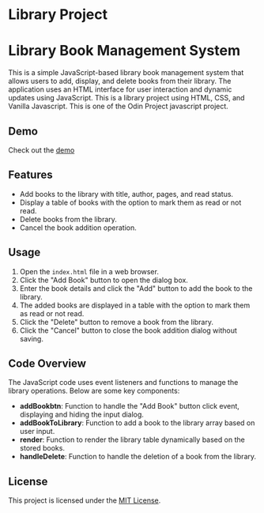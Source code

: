 # Library Project

# Library Book Management System

This is a simple JavaScript-based library book management system that allows users to add, display, and delete books from their library. The application uses an HTML interface for user interaction and dynamic updates using JavaScript.
This is a library project using HTML, CSS, and Vanilla Javascript. This is one of the Odin Project javascript project.

## Demo

Check out the [demo](https://ardiandev.github.io/library-js/)

## Features

- Add books to the library with title, author, pages, and read status.
- Display a table of books with the option to mark them as read or not read.
- Delete books from the library.
- Cancel the book addition operation.

## Usage

1. Open the `index.html` file in a web browser.
2. Click the "Add Book" button to open the dialog box.
3. Enter the book details and click the "Add" button to add the book to the library.
4. The added books are displayed in a table with the option to mark them as read or not read.
5. Click the "Delete" button to remove a book from the library.
6. Click the "Cancel" button to close the book addition dialog without saving.

## Code Overview

The JavaScript code uses event listeners and functions to manage the library operations. Below are some key components:

- **addBookbtn**: Function to handle the "Add Book" button click event, displaying and hiding the input dialog.
- **addBookToLibrary**: Function to add a book to the library array based on user input.
- **render**: Function to render the library table dynamically based on the stored books.
- **handleDelete**: Function to handle the deletion of a book from the library.

## License

This project is licensed under the [MIT License](LICENSE).
